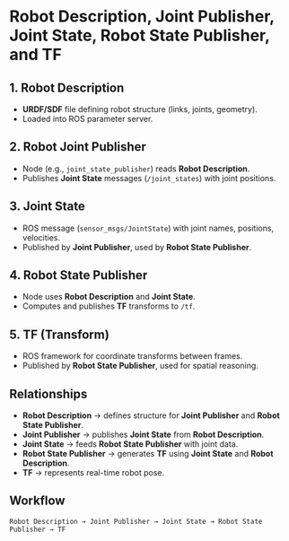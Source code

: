 # Robot Description, Joint Publisher, Joint State, Robot State Publisher, and TF

## 1. Robot Description
- **URDF/SDF** file defining robot structure (links, joints, geometry).
- Loaded into ROS parameter server.

## 2. Robot Joint Publisher
- Node (e.g., `joint_state_publisher`) reads **Robot Description**.
- Publishes **Joint State** messages (`/joint_states`) with joint positions.

## 3. Joint State
- ROS message (`sensor_msgs/JointState`) with joint names, positions, velocities.
- Published by **Joint Publisher**, used by **Robot State Publisher**.

## 4. Robot State Publisher
- Node uses **Robot Description** and **Joint State**.
- Computes and publishes **TF** transforms to `/tf`.

## 5. TF (Transform)
- ROS framework for coordinate transforms between frames.
- Published by **Robot State Publisher**, used for spatial reasoning.

## Relationships
- **Robot Description** → defines structure for **Joint Publisher** and **Robot State Publisher**.
- **Joint Publisher** → publishes **Joint State** from **Robot Description**.
- **Joint State** → feeds **Robot State Publisher** with joint data.
- **Robot State Publisher** → generates **TF** using **Joint State** and **Robot Description**.
- **TF** → represents real-time robot pose.

## Workflow
```
Robot Description → Joint Publisher → Joint State → Robot State Publisher → TF
```
